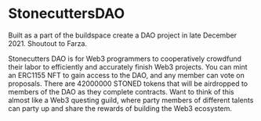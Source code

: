 # StonecuttersDAO
Built as a part of the buildspace create a DAO project in late December 2021. Shoutout to Farza.

Stonecutters DAO is for Web3 programmers to cooperatively crowdfund their labor to efficiently and accurately finish Web3 projects.
You can mint an ERC1155 NFT to gain access to the DAO, and any member can vote on proposals.
There are 42000000 STONED tokens that will be airdropped to members of the DAO as they complete contracts.
Want to think of this almost like a Web3 questing guild, where party members of different talents can party up and share the rewards of building the Web3 ecosystem.
